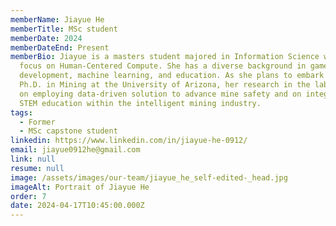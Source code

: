 ```yaml
---
memberName: Jiayue He
memberTitle: MSc student
memberDate: 2024
memberDateEnd: Present
memberBio: Jiayue is a masters student majored in Information Science with a
  focus on Human-Centered Compute. She has a diverse background in game
  development, machine learning, and education. As she plans to embark on a
  Ph.D. in Mining at the University of Arizona, her research in the lab focuses
  on employing data-driven solution to advance mine safety and on integrating
  STEM education within the intelligent mining industry.
tags:
  - Former
  - MSc capstone student
linkedin: https://www.linkedin.com/in/jiayue-he-0912/
email: jiayue0912he@gmail.com
link: null
resume: null
image: /assets/images/our-team/jiayue_he_self-edited-_head.jpg
imageAlt: Portrait of Jiayue He
order: 7
date: 2024-04-17T10:45:00.000Z
---
```

